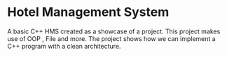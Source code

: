 
# Hotel Management System

A basic C++ HMS created as a showcase of a project. This project makes use of OOP , File and more. The project shows how we can implement a C++ program with a clean architecture. 

